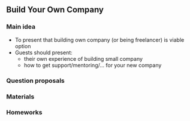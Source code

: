 ## Build Your Own Company

### Main idea
- To present that building own company (or being freelancer) is viable option 
- Guests should present:
  - their own experience of building small company
  - how to get support/mentoring/... for your new company

### Question proposals

### Materials

### Homeworks
